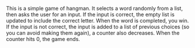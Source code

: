 This is a simple game of hangman. It selects a word randomly from a list, then asks the user for an input. If the input is correct, the empty list is updated to include the correct letter.
When the word is completed, you win. 
If the input is not correct, the input is added to a list of previous choices (so you can avoid making them again), a counter also decreases. When the counter hits 0, the game ends. 
